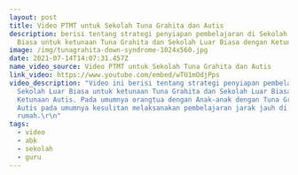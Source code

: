 ```yaml
---
layout: post
title: Video PTMT untuk Sekolah Tuna Grahita dan Autis
description: berisi tentang strategi penyiapan pembelajaran di Sekolah Luar
  Biasa untuk ketunaan Tuna Grahita dan Sekolah Luar Biasa dengan Ketunaan Autis
image: /img/tunagrahita-down-syndrome-1024x560.jpg
date: 2021-07-14T14:07:31.457Z
name_video_source: Video PTMT untuk Sekolah Tuna Grahita dan Autis
link_video: https://www.youtube.com/embed/wTU1mOdjPps
video_description: "Video ini berisi tentang strategi penyiapan pembelajaran di
  Sekolah Luar Biasa untuk ketunaan Tuna Grahita dan Sekolah Luar Biasa dengan
  Ketunaan Autis. Pada umumnya orangtua dengan Anak-anak dengan Tuna Grahita dan
  Autis pada umumnya kesulitan melaksanakan pembelajaran jarak jauh di
  rumah.\r\n"
tags:
  - video
  - abk
  - sekolah
  - guru
---
```

